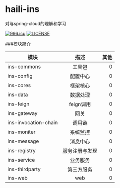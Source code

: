 # haili-ins
对与spring-cloud的理解和学习

[![996.icu](https://img.shields.io/badge/link-996.icu-red.svg)](https://996.icu)
[![LICENSE](https://img.shields.io/badge/license-Anti%20996-blue.svg)](https://github.com/996icu/996.ICU/blob/master/LICENSE)

###模块简介

| 模块	        | 描述           | 其他 |
| ------------- |:-------------:| -----:|
| ins-commons | 工具包 | 0 |
| ins-config  | 配置中心      | 0  |
| ins-cores  | 框架核心      | 0  |
| ins-data  | 数据处理      | 0  |
| ins-feign   | feign调用    |  0  |
| ins-gateway   | 网关    |  0  |
| ins-invocation-chain   | 调用链    |  0  |
| ins-moniter   | 系统监控    |   0 |
| ins-message   | 消息中心    |   0 |
| ins-registry   | 服务注册与发现    |  0  |
| ins-service   | 业务服务    |  0  |
| ins-thirdparty   | 第三方服务    |  0  |
| ins-web   | web    |  0  |
